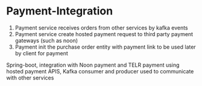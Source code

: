 # Payment-Integration

1. Payment service receives orders from other services by kafka events
2. Payment service create hosted payment request to third party payment gateways (such as noon)
3. Payment init the purchase order entity with payment link to be used later by client for payment


Spring-boot, integration with Noon payment and TELR payment using hosted payment APIS, Kafka consumer and producer used to communicate with other services
